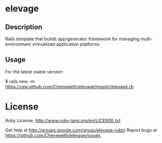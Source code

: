 elevage
=======

## Description

Rails template that builds app/generator framework for managing multi-environment virtrualized application platforms

## Usage

For the latest stable version:

$ rails new <appname> -m https://raw.github.com/Cheneweth/elevage/master/elevage.rb

# License
Ruby License, http://www.ruby-lang.org/en/LICENSE.txt

Get help at http://groups.google.com/group/elevage-ruby/
Report bugs at https://github.com/Cheneweth/elevage/issues